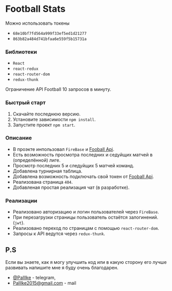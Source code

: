 # Football Stats

Можно использовать токены 
* `68e10bf7fd564a999f33ef5ed1d21277`
* `863b82a484d741bfaa6e559f5b15731a`

### Библиотеки 

* `React` 
* `react-redux`
* `react-router-dom`
* `redux-thunk`

Ограничение API Football 10 запросов в минуту.

### Быстрый старт

1. Скачайте последнюю версию.
2. Установите зависимости `npm install`.
3. Запустите проект `npm start`.


### Описание 
* В проэкте инпользовал `FireBase` и [Fooball Api](https://www.football-data.org/). 
* Есть возможность просмотра последних и седуйщих матчей в (определённой) лиге. 
* Просмотр последних 5 и следуйщих 5 матчей команд. 
* Добавлена турнирная таблица.
* Добавлена возможность подключать свой токен от [Fooball Api](https://www.football-data.org/).
* Реализована страница `404`.
* Добавленая простая реализация чат (в разработке).

### Реализации

* Реализовано авторизацию и логин пользователей через `FireBase`.
* При перезагрузки страницы пользователь остаётся залогинений. (`jwt`).
* Реализовано переход по страницам с помощью `react-router-dom`.
* Запросы к API ведутся через `redux-thunk`.

## P.S
Если вы знаете, как я могу улучшить код или в какую сторону его лучше развивать напишите мне я буду очень благодарен. 
* [@Palllke](https://t.me/Palllke) - telegram,
* Palllke2015@gmail.com - mail
